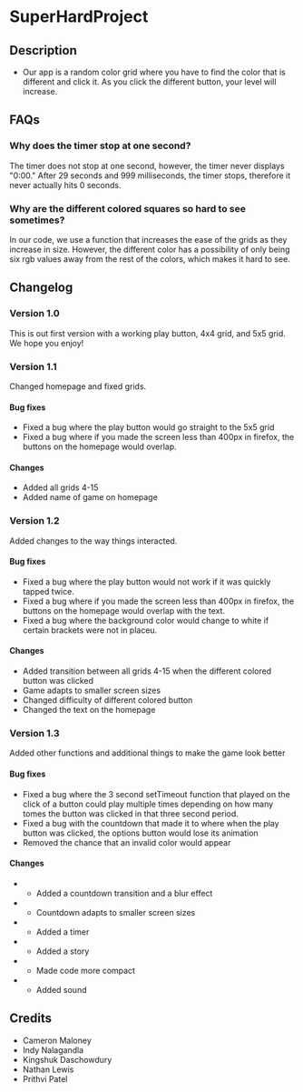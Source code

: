 # SuperHardProject

## Description
 - Our app is a random color grid where you have to find the color that is different and click it. As you click the different button, your level will increase.

## FAQs

### Why does the timer stop at one second?
The timer does not stop at one second, however, the timer never displays "0:00." After 29 seconds and 999 milliseconds, the timer stops, therefore it never actually hits 0 seconds.

### Why are the different colored squares so hard to see sometimes?
In our code, we use a function that increases the ease of the grids as they increase in size. However, the different color has a possibility of only being six rgb values away from the rest of the colors, which makes it hard to see.

## Changelog

### Version 1.0
This is out first version with a working play button, 4x4 grid, and 5x5 grid. We hope you enjoy!


### Version 1.1
Changed homepage and fixed grids.

#### Bug fixes
 * Fixed a bug where the play button would go straight to the 5x5 grid
 * Fixed a bug where if you made the screen less than 400px in firefox, the buttons on the homepage would overlap.

#### Changes
 *  Added all grids 4-15
 *  Added name of game on homepage


### Version 1.2
Added changes to the way things interacted.

#### Bug fixes
 * Fixed a bug where the play button would not work if it was quickly tapped twice.
 * Fixed a bug where if you made the screen less than 400px in firefox, the buttons on the homepage would overlap with the text.
 * Fixed a bug where the background color would change to white if certain brackets were not in placeu.
#### Changes
 * Added transition between all grids 4-15 when the different colored button was clicked
 * Game adapts to smaller screen sizes
 * Changed difficulty of different colored button
 * Changed the text on the homepage
 
 
### Version 1.3
Added other functions and additional things to make the game look better

#### Bug fixes
 * Fixed a bug where the 3 second setTimeout function that played on the click of a button could play multiple times depending on how many tomes the button was clicked in that three second period.
 * Fixed a bug with the countdown that made it to where when the play button was clicked, the options button would lose its animation
 * Removed the chance that an invalid color would appear
#### Changes
 * + Added a countdown transition and a blur effect
 * + Countdown adapts to smaller screen sizes
 * + Added a timer
 * + Added a story
 * + Made code more compact
 * + Added sound
 
## Credits
* Cameron Maloney
* Indy Nalagandla 
* Kingshuk Daschowdury
* Nathan Lewis
* Prithvi Patel

